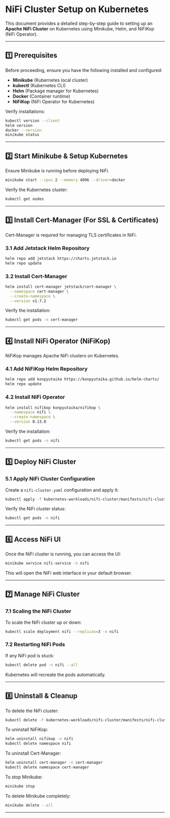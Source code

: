 # **NiFi Cluster Setup on Kubernetes**

This document provides a detailed step-by-step guide to setting up an **Apache NiFi Cluster** on Kubernetes using Minikube, Helm, and NiFiKop (NiFi Operator).

---

## **1️⃣ Prerequisites**

Before proceeding, ensure you have the following installed and configured:

- **Minikube** (Kubernetes local cluster)
- **kubectl** (Kubernetes CLI)
- **Helm** (Package manager for Kubernetes)
- **Docker** (Container runtime)
- **NiFiKop** (NiFi Operator for Kubernetes)

Verify installations:

```sh
kubectl version --client
helm version
docker --version
minikube status
```

---

## **2️⃣ Start Minikube & Setup Kubernetes**

Ensure Minikube is running before deploying NiFi.

```sh
minikube start --cpus 2 --memory 4096 --driver=docker
```

Verify the Kubernetes cluster:

```sh
kubectl get nodes
```

---

## **3️⃣ Install Cert-Manager (For SSL & Certificates)**

Cert-Manager is required for managing TLS certificates in NiFi.

### **3.1 Add Jetstack Helm Repository**

```sh
helm repo add jetstack https://charts.jetstack.io
helm repo update
```

### **3.2 Install Cert-Manager**

```sh
helm install cert-manager jetstack/cert-manager \
  --namespace cert-manager \
  --create-namespace \
  --version v1.7.2
```

Verify the installation:

```sh
kubectl get pods -n cert-manager
```

---

## **4️⃣ Install NiFi Operator (NiFiKop)**

NiFiKop manages Apache NiFi clusters on Kubernetes.

### **4.1 Add NiFiKop Helm Repository**

```sh
helm repo add konpyutaika https://konpyutaika.github.io/helm-charts/
helm repo update
```

### **4.2 Install NiFi Operator**

```sh
helm install nifikop konpyutaika/nifikop \
  --namespace nifi \
  --create-namespace \
  --version 0.13.0
```

Verify the installation:

```sh
kubectl get pods -n nifi
```

---

## **5️⃣ Deploy NiFi Cluster**

### **5.1 Apply NiFi Cluster Configuration**

Create a `nifi-cluster.yaml` configuration and apply it:

```sh
kubectl apply -f kubernetes-workloads/nifi-cluster/manifests/nifi-cluster.yaml
```

Verify the NiFi cluster status:

```sh
kubectl get pods -n nifi
```

---

## **6️⃣ Access NiFi UI**

Once the NiFi cluster is running, you can access the UI:

```sh
minikube service nifi-service -n nifi
```

This will open the NiFi web interface in your default browser.

---

## **7️⃣ Manage NiFi Cluster**

### **7.1 Scaling the NiFi Cluster**

To scale the NiFi cluster up or down:

```sh
kubectl scale deployment nifi --replicas=3 -n nifi
```

### **7.2 Restarting NiFi Pods**

If any NiFi pod is stuck:

```sh
kubectl delete pod -n nifi --all
```

Kubernetes will recreate the pods automatically.

---

## **8️⃣ Uninstall & Cleanup**

To delete the NiFi cluster:

```sh
kubectl delete -f kubernetes-workloads/nifi-cluster/manifests/nifi-cluster.yaml
```

To uninstall NiFiKop:

```sh
helm uninstall nifikop -n nifi
kubectl delete namespace nifi
```

To uninstall Cert-Manager:

```sh
helm uninstall cert-manager -n cert-manager
kubectl delete namespace cert-manager
```

To stop Minikube:

```sh
minikube stop
```

To delete Minikube completely:

```sh
minikube delete --all
```

---

